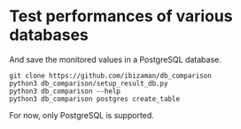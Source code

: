 Test performances of various databases
======================================

And save the monitored values in a PostgreSQL database.

```
git clone https://github.com/ibizaman/db_comparison
python3 db_comparison/setup_result_db.py
python3 db_comparison --help
python3 db_comparison postgres create_table
```

For now, only PostgreSQL is supported.
